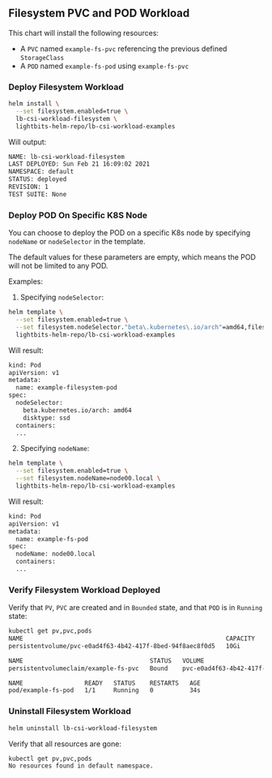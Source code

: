 ## Filesystem PVC and POD Workload

This chart will install the following resources:

- A `PVC` named `example-fs-pvc` referencing the previous defined `StorageClass`
- A `POD` named `example-fs-pod` using `example-fs-pvc`  

### Deploy Filesystem Workload

```bash
helm install \
  --set filesystem.enabled=true \
  lb-csi-workload-filesystem \
  lightbits-helm-repo/lb-csi-workload-examples
```

Will output:

```bash
NAME: lb-csi-workload-filesystem
LAST DEPLOYED: Sun Feb 21 16:09:02 2021
NAMESPACE: default
STATUS: deployed
REVISION: 1
TEST SUITE: None
```

### Deploy POD On Specific K8S Node

You can choose to deploy the POD on a specific K8s node by specifying `nodeName` or `nodeSelector` in the template.

The default values for these parameters are empty, which means the POD will not be limited to any POD.

Examples:

1. Specifying `nodeSelector`:

  ```bash
  helm template \
    --set filesystem.enabled=true \
    --set filesystem.nodeSelector."beta\.kubernetes\.io/arch"=amd64,filesystem.nodeSelector.disktype=ssd \
    lightbits-helm-repo/lb-csi-workload-examples
  ```

  Will result:

  ```bash
  kind: Pod
  apiVersion: v1
  metadata:
    name: example-filesystem-pod
  spec:
    nodeSelector:
      beta.kubernetes.io/arch: amd64
      disktype: ssd
    containers:
    ...
  ```

2. Specifying `nodeName`:

  ```bash
  helm template \
    --set filesystem.enabled=true \
    --set filesystem.nodeName=node00.local \
    lightbits-helm-repo/lb-csi-workload-examples
  ```

  Will result:

  ```bash
  kind: Pod
  apiVersion: v1
  metadata:
    name: example-fs-pod
  spec:
    nodeName: node00.local
    containers:
    ...
  ```

### Verify Filesystem Workload Deployed

Verify that `PV`, `PVC` are created and in `Bounded` state, and that `POD` is in `Running` state:

```bash
kubectl get pv,pvc,pods
NAME                                                        CAPACITY   ACCESS MODES   RECLAIM POLICY   STATUS   CLAIM                    STORAGECLASS   REASON   AGE
persistentvolume/pvc-e0ad4f63-4b42-417f-8bed-94f8aec8f0d5   10Gi       RWO            Delete           Bound    default/example-fs-pvc   example-sc              33s

NAME                                   STATUS   VOLUME                                     CAPACITY   ACCESS MODES   STORAGECLASS   AGE
persistentvolumeclaim/example-fs-pvc   Bound    pvc-e0ad4f63-4b42-417f-8bed-94f8aec8f0d5   10Gi       RWO            example-sc     34s

NAME                 READY   STATUS    RESTARTS   AGE
pod/example-fs-pod   1/1     Running   0          34s
```

### Uninstall Filesystem Workload

```bash
helm uninstall lb-csi-workload-filesystem
```

Verify that all resources are gone:

```bash
kubectl get pv,pvc,pods
No resources found in default namespace.
```


